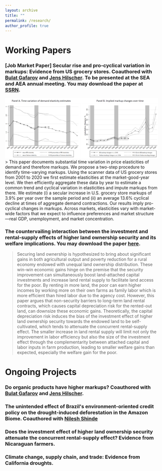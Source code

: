 ```yaml
---
layout: archive
title: ""
permalink: /research/
author_profile: true
---
```


# Working Papers

### [Job Market Paper] Secular rise and pro-cyclical variation in markups: Evidence from US grocery stores. Coauthored with [Bulat Gafarov](https://are.ucdavis.edu/people/faculty/bulat-gafarov/) and [Jens Hilscher](https://are.ucdavis.edu/people/faculty/jens-hilscher/). To be presented at the SEA and AEA annual meeting. You may download the paper at [SSRN](https://papers.ssrn.com/sol3/papers.cfm?abstract_id=4551482).
<img src='/images/research/JMP-webfigure.PNG' width='800'>
> This paper documents substantial time variation in price elasticities of demand and therefore markups. We propose a two-step procedure to identify time-varying markups. Using the scanner data of US grocery stores from 2001 to 2020 we first estimate elasticities at the market-good-year level. We then efficiently aggregate these data by year to estimate a common trend and cyclical variation in elasticities and impute markups from there. We estimate (i) a secular increase in U.S. grocery store markups of 3.9% per year over the sample period and (ii) an average 13.6% cyclical decline at times of aggregate demand contractions. Our results imply pro-cyclical changes in markups. Across markets, elasticities vary with market-wide factors that we expect to influence preferences and market structure—real GDP, unemployment, and market concentration.

### The countervailing interaction between the investment and rental-supply effects of higher land ownership security and its welfare implications. You may download the paper [here](/files/pdf/research/securitypaper.pdf).
> Securing land ownership is hypothesized to bring about significant gains in both agricultural output and poverty reduction for a rural economy endowed with unequal land ownership distribution. These win-win economic gains hinge on the premise that the security improvement can simultaneously boost land-attached capital investments and increase land rental supply to facilitate land access for the poor. By renting in more land, the poor can earn higher incomes by working more on their own farms as family labor which is more efficient than hired labor due to the agency cost. However, this paper argues that non-security barriers to long-term land rental contracts, which causes capital depreciation risk for the rented-out land, can downsize these economic gains. Theoretically, the capital depreciation risk induces the bias of the investment effect of higher land ownership security towards the endowed land to be self-cultivated, which tends to attenuate the concurrent rental-supply effect. The smaller increase in land rental supply will limit not only the improvement in labor efficiency but also the size of the investment effect through the complementarity between attached capital and labor inputs in farm production, leading to smaller welfare gains than expected, especially the welfare gain for the poor.


# Ongoing Projects

### Do organic products have higher markups? Coauthored with [Bulat Gafarov](https://are.ucdavis.edu/people/faculty/bulat-gafarov/) and [Jens Hilscher](https://are.ucdavis.edu/people/faculty/jens-hilscher/).

### The unintended effect of Brazil's environment-oriented credit policy on the drought-induced deforestation in the Amazon Biome. Coauthored with [Nilesh Shinde](https://sites.google.com/view/nshinde/home)   

### Does the investment effect of higher land ownership security attenuate the concurrent rental-supply effect? Evidence from Nicaraguan farmers.

### Climate change, supply chain, and trade: Evidence from California droughts.

